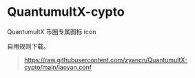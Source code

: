 # QuantumultX-cypto
QuantumultX 币圈专属图标 icon

自用规则下载。

> https://raw.githubusercontent.com/zyancn/QuantumultX-cypto/main/laoyan.conf
